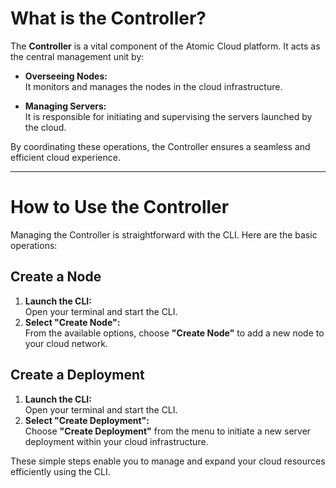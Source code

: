 # What is the Controller?

The **Controller** is a vital component of the Atomic Cloud platform. It acts as the central management unit by:

- **Overseeing Nodes:**  
  It monitors and manages the nodes in the cloud infrastructure.

- **Managing Servers:**  
  It is responsible for initiating and supervising the servers launched by the cloud.

By coordinating these operations, the Controller ensures a seamless and efficient cloud experience.

---

# How to Use the Controller

Managing the Controller is straightforward with the CLI. Here are the basic operations:

## Create a Node

1. **Launch the CLI:**  
   Open your terminal and start the CLI.
2. **Select "Create Node":**  
   From the available options, choose **"Create Node"** to add a new node to your cloud network.

## Create a Deployment

1. **Launch the CLI:**  
   Open your terminal and start the CLI.
2. **Select "Create Deployment":**  
   Choose **"Create Deployment"** from the menu to initiate a new server deployment within your cloud infrastructure.

These simple steps enable you to manage and expand your cloud resources efficiently using the CLI.